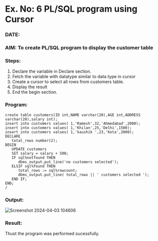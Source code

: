 # Ex. No: 6 PL/SQL program using Cursor 
### DATE: 
### AIM: To create PL/SQL program to display the customer table 

### Steps:
1. Declare the variable  in Declare section.
2. Fetch the variable with datatype similar to data type in cursor 
3. Create a cursor to select all rows from customers table.
4. Display the result 
5. End the begin section.

### Program:
```
create table customers(ID int,NAME varchar(20),AGE int,ADDRESS varchar(20),salary int);
insert into customers values( 1,'Ramesh',32,'Ahmedabad',2000);
insert into customers values( 1,'Khilan',25,'Delhi',1500);
insert into customers values( 1,'kaushik ',23,'Kota',2000);
DECLARE  
   total_rows number(2); 
BEGIN 
   UPDATE customers 
   SET salary = salary + 500; 
   IF sql%notfound THEN 
      dbms_output.put_line('no customers selected'); 
   ELSIF sql%found THEN 
      total_rows := sql%rowcount;
      dbms_output.put_line( total_rows || ' customers selected '); 
   END IF;  
END; 
/
```
### Output:
![Screenshot 2024-04-03 104606](https://github.com/22003197/DBMS/assets/124332243/d0cef464-d247-4968-a926-6f68983f5fda)

### Result:
Thust the program was performed sucessfully.
